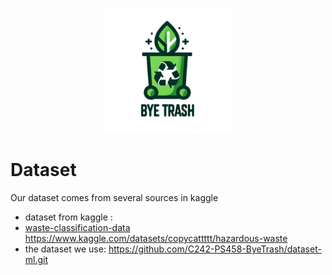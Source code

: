 <p align="center">
  <img 
    width="200" 
    height="200" 
    src="https://github.com/C242-PS458-ByeTrash/ByeTrash/blob/main/logo.png" 
    alt="ByeTrash Logo">
</p>

# Dataset
Our dataset comes from several sources in kaggle 
- dataset from kaggle :
- [waste-classification-data](https://www.kaggle.com/datasets/techsash/waste-classification-data)
https://www.kaggle.com/datasets/copycattttt/hazardous-waste
- the dataset we use:
https://github.com/C242-PS458-ByeTrash/dataset-ml.git

